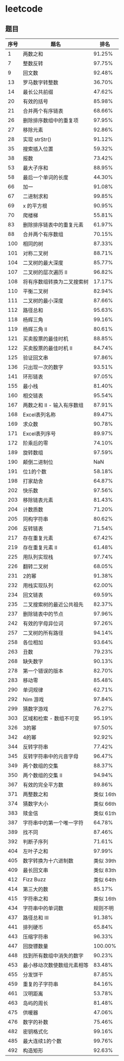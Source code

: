# leetcode

## 题目
序号 | 题名 | 排名
-- | -- | --
1 | 两数之和 | 91.25%
7 | 整数反转 | 97.75%
9 | 回文数 | 92.48%
13 | 罗马数字转整数 | 36.70%
14 | 最长公共前缀 | 47.62%
20 | 有效的括号 | 85.98%
21 | 合并两个有序链表 | 68.66%
26 | 删除排序数组中的重复项 | 97.95%
27 | 移除元素 | 92.86%
28 | 实现 strStr() | 91.12%
35 | 搜索插入位置 | 59.32%
38 | 报数 | 73.42%
53 | 最大子序和 | 88.95%
58 | 最后一个单词的长度 | 44.30%
66 | 加一 | 91.08%
67 | 二进制求和 | 99.85%
69 | x 的平方根 | 90.95%
70 | 爬楼梯 | 55.81%
83 | 删除排序链表中的重复元素 | 61.97%
88 | 合并两个有序数组 | 70.15%
100 | 相同的树 | 87.33%
101 | 对称二叉树 | 88.71%
104 | 二叉树的最大深度 | 85.77%
107 | 二叉树的层次遍历 II | 96.82%
108 | 将有序数组转换为二叉搜索树 | 17.17%
110 | 平衡二叉树 | 82.94%
111 | 二叉树的最小深度 | 87.66%
112 | 路径总和 | 95.63%
118 | 杨辉三角 | 99.16%
119 | 杨辉三角 II | 80.61%
121 | 买卖股票的最佳时机 | 88.85%
122 | 买卖股票的最佳时机 II | 84.74%
125 | 验证回文串 | 97.86%
136 | 只出现一次的数字 | 93.51%
141 | 环形链表 | 97.05%
155 | 最小栈 | 81.40%
160 | 相交链表 | 95.54%
167 | 两数之和 II - 输入有序数组 | 87.91%
168 | Excel表列名称 | 89.47%
169 | 求众数 | 90.78%
171 | Excel表列序号 | 89.97%
172 | 阶乘后的零 | 74.10%
189 | 旋转数组 | 97.59%
190 | 颠倒二进制位 | NaN
191 | 位1的个数 | 58.18%
198 | 打家劫舍 | 64.87%
202 | 快乐数 | 97.56%
203 | 移除链表元素 | 81.43%
204 | 计数质数 | 71.20%
205 | 同构字符串 | 80.62%
206 | 反转链表 | 71.54%
217 | 存在重复元素 | 67.42%
219 | 存在重复元素 II | 61.48%
225 | 用队列实现栈 | 97.74%
226 | 翻转二叉树 | 68.05%
231 | 2的幂 | 91.38%
232 | 用栈实现队列 | 62.00%
234 | 回文链表 | 69.59%
235 | 二叉搜索树的最近公共祖先 | 82.37%
237 | 删除链表中的节点 | 97.96%
242 | 有效的字母异位词 | 97.26%
257 | 二叉树的所有路径 | 94.14%
258 | 各位相加 | 93.64%
263 | 丑数 | 79.23%
268 | 缺失数字 | 90.13%
278 | 第一个错误的版本 | 82.70%
283 | 移动零 | 85.48%
290 | 单词规律 | 62.71%
292 | Nim 游戏 | 97.84%
299 | 猜数字游戏 | 76.27%
303 | 区域和检索 - 数组不可变 | 95.19%
326 | 3的幂 | 97.50%
342 | 4的幂 | 92.92%
344 | 反转字符串 | 77.42%
345 | 反转字符串中的元音字母 | 96.47%
349 | 两个数组的交集 | 88.37%
350 | 两个数组的交集 II | 94.94%
367 | 有效的完全平方数 | 89.86%
371 | 两整数之和 | 类似 16th
374 | 猜数字大小 | 类似 66th
383 | 赎金信 | 类似 61th
387 | 字符串中的第一个唯一字符 | 64.78%
389 | 找不同 | 87.46%
392 | 判断子序列 | 71.61%
404 | 左叶子之和 | 97.99%
405 | 数字转换为十六进制数 | 类似 39th
409 | 最长回文串 | 类似 83th
412 | Fizz Buzz | 类似 64th
414 | 第三大的数 | 85.17%
415 | 字符串之和 | 类似 16th
434 | 字符串中的单词数 | 规则不明
437 | 路径总和 III | 91.38%
441 | 排列硬币 | 65.84%
443 | 压缩字符串 | 96.33%
447 | 回旋镖数量 | 100.00%
448 | 找到所有数组中消失的数字 | 90.23%
453 | 最小移动次数使数组元素相等 | 83.48%
455 | 分发饼干 | 87.85%
459 | 重复的子字符串 | 84.16%
461 | 汉明距离 | 53.78%
463 | 岛屿的周长 | 81.48%
475 | 供暖器 | 47.06%
476 | 数字的补数 | 75.46%
482 | 密钥格式化 | 99.16%
485 | 最大连续1的个数 | 99.76%
492 | 构造矩形 | 92.63%